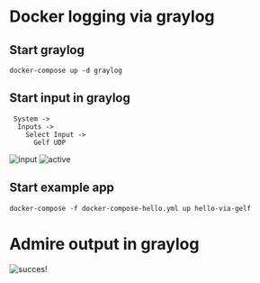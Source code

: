 # Docker logging via graylog

## Start graylog
```
docker-compose up -d graylog
```

## Start input in graylog
```
 System ->
  Inputs ->
    Select Input ->
      Gelf UDP
```      
![input](https://github.com/marcelmaatkamp/docker-compose-applications/blob/master/graylog/contrib/Screen%20Shot%202016-10-18%20at%2015.21.37.png)
![active](https://github.com/marcelmaatkamp/docker-compose-applications/blob/master/graylog/contrib/Screen%20Shot%202016-10-18%20at%2015.21.43.png)

## Start example app
```
docker-compose -f docker-compose-hello.yml up hello-via-gelf
```

# Admire output in graylog
![succes!](https://github.com/marcelmaatkamp/docker-compose-applications/blob/master/graylog/contrib/Screen%20Shot%202016-10-18%20at%2016.05.01.png)
